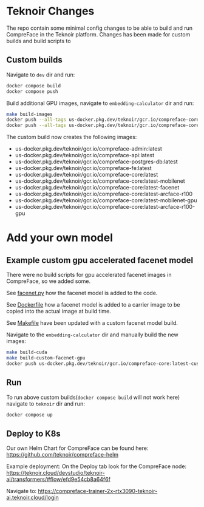 # Teknoir Changes

The repo contain some minimal config changes to be able to build and run CompreFace in the Teknoir platform.
Changes has been made for custom builds and build scripts to 

## Custom builds

Navigate to `dev` dir and run:
```bash
docker compose build
docker compose push
```

Build additional GPU images, navigate to `embedding-calculator` dir and run:
```bash
make build-images
docker push --all-tags us-docker.pkg.dev/teknoir/gcr.io/compreface-core-base
docker push --all-tags us-docker.pkg.dev/teknoir/gcr.io/compreface-core
```

The custom build now creates the following images:
* us-docker.pkg.dev/teknoir/gcr.io/compreface-admin:latest
* us-docker.pkg.dev/teknoir/gcr.io/compreface-api:latest
* us-docker.pkg.dev/teknoir/gcr.io/compreface-postgres-db:latest
* us-docker.pkg.dev/teknoir/gcr.io/compreface-fe:latest
* us-docker.pkg.dev/teknoir/gcr.io/compreface-core:latest
* us-docker.pkg.dev/teknoir/gcr.io/compreface-core:latest-mobilenet
* us-docker.pkg.dev/teknoir/gcr.io/compreface-core:latest-facenet
* us-docker.pkg.dev/teknoir/gcr.io/compreface-core:latest-arcface-r100
* us-docker.pkg.dev/teknoir/gcr.io/compreface-core:latest-mobilenet-gpu
* us-docker.pkg.dev/teknoir/gcr.io/compreface-core:latest-arcface-r100-gpu

# Add your own model

## Example custom gpu accelerated facenet model
There were no build scripts for gpu accelerated facenet images in CompreFace, so we added some.

See [facenet.py](embedding-calculator/src/services/facescan/plugins/facenet/facenet.py) how the facenet model is added
to the code.

See [Dockerfile](teknoir/Dockerfile) how a facenet model is added to a carrier image to be copied into the actual image at build time.

See [Makefile](embedding-calculator/Makefile) have been updated with a custom facenet model build.

Navigate to the `embedding-calculator` dir and manually build the new images: 
```bash
make build-cuda
make build-custom-facenet-gpu
docker push us-docker.pkg.dev/teknoir/gcr.io/compreface-core:latest-custom-facenet-gpu
```

## Run
To run above custom builds(`docker compose build` will not work here) navigate to `teknoir` dir and run:
```bash
docker compose up
```

## Deploy to K8s
Our own Helm Chart for CompreFace can be found here:
https://github.com/teknoir/compreface-helm

Example deployment:
On the Deploy tab look for the CompreFace node:
https://teknoir.cloud/devstudio/teknoir-ai/transformers/#flow/efd9e54cb8a64f6f

Navigate to:
https://compreface-trainer-2x-rtx3090-teknoir-ai.teknoir.cloud/login